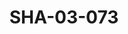 ---
pid: SHA-03-073
title: SHA-03-073
language: ar
collection: شرحبيل احمد
original_label: 
rights: شرحبيل احمد
location_of_original: شرحبيل احمد
photographer_or_studio: 
scanned_from: photograph 8.8 by 14.1
_date: '1978'
location: الخرطوم
description: حفلة من ضمنهم شرحبيل احمد وكمال كيلا وصلاح بشير وزاكية ابو قاسم
additional_notes: 
permission_display: 'yes'
on_server: 'yes'
on_website: 'yes'
permalink: /archive/ar/sha-03-073.html
layout: photo-page
---